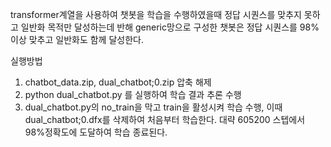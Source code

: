 transformer계열을 사용하여 챗봇을 학습을 수행하였을때 정답 시퀀스를 맞추지 못하고
일반화 목적만 달성하는데 반해 generic망으로 구성한 챗봇은 정답 시퀀스를 98%이상 
맞추고 일반화도 함께 달성한다.

실행방법
1. chatbot_data.zip, dual_chatbot;0.zip 압축 해제
2. python dual_chatbot.py 를 실행하여 학습 결과 추론 수행
3. dual_chatbot.py의 no_train을 막고 train을 활성시켜 학습 수행, 이때 dual_chatbot;0.dfx를 삭제하여 처음부터 학습한다. 대략 605200 스텝에서 98%정확도에 도달하여 학습 종료된다.
